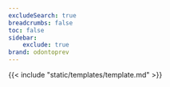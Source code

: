 ```yaml
---
excludeSearch: true
breadcrumbs: false
toc: false
sidebar:
    exclude: true
brand: odontoprev
---
```

{{< include "static/templates/template.md" >}}
